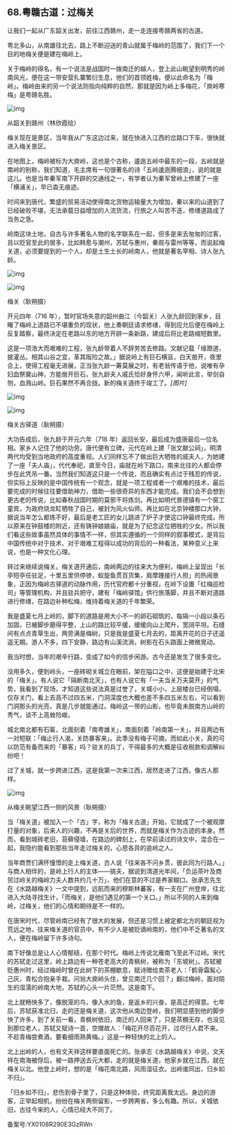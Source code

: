 ## 68.粤赣古道：过梅关
让我们一起从广东韶关出发，前往江西赣州，走一走连接粤赣两省的古道。


粤北多山，从南雄往北去，路上不断迎送的青山就属于梅岭的范围了，我们下一个目的地梅关便是建在梅岭上。


关于梅岭的得名，有一个说法是战国时一拨南迁的越人，登上此山眺望到明秀的岭南风光，便在这一带安营扎寨繁衍生息，他们的首领姓梅，便以此命名为「梅岭」。梅岭由来的另一个说法则指向纯粹的自然，那就是因为岭上多梅花，「庾岭寒梅」是粤赣名胜。


![img](https://pic2.zhimg.com/v2-dc56451f06983987c25479b789741128.webp)

从韶关到赣州（林欣霞绘）


梅关现在是景区，当年我从广东这边过来，就在快进入江西的岔路口下车，很快就进入梅关景区。


在地图上，梅岭被标为大庾岭，这也是个古称，逶迤五岭中最东的一段，五岭就是南岭的别称，我们知道，毛主席有一句很著名的诗「五岭逶迤腾细浪」，说的就是这儿。也是当年秦军南下开辟的交通线之一，有学者认为秦军曾岭上修建了一座「横浦关」，早已杳无痕迹。


时间来到唐代，繁盛的贸易活动使得南北货物运输量大为增加，秦以来的山道到了已经破败不堪，无法承载日益增加的人流货流，行旅之人叫苦不迭，修缮道路成了当务之急。


岭南这块土地，自古与许多著名人物的名字联系在一起，但多是来去匆匆的过客，且以贬官至此的居多，比如韩愈与潮州，苏轼与惠州，秦观与雷州等等，而说起梅关道，必须要提到的一个人，却是土生土长的岭南人，他就是著名宰相、诗人张九龄。


![img](https://pic3.zhimg.com/v2-98a0cdb572eb3c38e9f42691e05db3aa.webp)

![img](https://pic4.zhimg.com/v2-c6e7211d8777bc49861e36b683a8957c.webp)

梅关（耿朔摄）


开元四年（716 年），暂时官场失意的韶州曲江（今韶关）人张九龄回到家乡，目睹了梅岭上道路已不堪重负的现状，他上奏朝廷请求修缮，得到应允后便在梅岭上反复踏察，最终决定在老路以东的地方开辟一条新路，建成后将比老路缩短数里。


这是一项浩大而艰难的工程，张九龄带着人不辞劳苦去修路。文献记载「缘蹬道，披灌丛。相其山谷之宜，革其阪险之故。」据说岭上有巨石横亘，白天凿开，夜里合上，使得工程毫无进展，正当张九龄一筹莫展之时，有老翁传语于他，说唯有孕妇血祭奠山神，方能凿开巨石，张九龄夫人戚氏恰好身怀六甲，闻听此言，举剑自刎，血溅山岭。巨石果然不再合拢。新的梅关道终于竣工了。*[图片]*


![img](https://pic1.zhimg.com/v2-d1879cb1b04fcd38cc7fade24d33f948.webp)

![img](https://pic1.zhimg.com/v2-62a79da34b7aea23faed89f14450686f.webp)

梅关古驿道（耿朔摄）


大功告成后，张九龄于开元六年（718 年）返回长安，最后成为盛唐最后一位名相。家乡人记住了他的功劳。唐代便有立碑，元代在岭上建「张文献公祠」，明清两代均受到当地政府的高度重视。人们同样忘不了做出巨大牺牲的戚夫人，为她建了一座「夫人庙」，代代奉祀，直至今日，庙就在岭下路口，南来北往的人都会停步在此凭吊一番。当然我们知道这只是一个传说，而且确实有点过于残忍的传说，但实际上反映的是中国传统有一个观念，就是一项工程或者一个艰难的技术，最后要完成的时候往往要借助神力，借助一些很奇异的东西才能完成。我们会不会想到更古老的传说，比如春秋战国时期的莫邪干将炼剑，再比如明代景德镇有一个窑工童宾，为政府烧龙缸牺牲了自己，被封为风火仙师。再比如在北京钟楼那口大钟，据说当年怎么都炼不好，最后是老工匠的女儿跳进了炉子才使这口钟最终完成。所以原来在钟鼓楼的附近，还有铸钟娘娘庙，就是为了纪念这位牺牲的少女。所以我们看这些故事虽然具体的事情不一样，但其实遵循的一个同样的叙事模式，是背后中国传统中对于技术、对于艰难工程得以成功的背后的一种看法，某种意义上来说，也是一种文化心理。


转过来继续说梅关。梅关道开通后，南岭两边的往来大为便利，梅岭上呈现出「长亭短亭任驻足，十里五里供停骖，蚁旋鱼贯百货集，肩摩踵接行人担」的热闹景象，正因为梅岭古驿道的动脉作用，历代官府都十分重视，在岭下设置「红梅巡检司」等管理机构，并且驻兵把守，建有「梅岭驿馆」供行旅落脚，并且不断对道路进行修缮，在路边补种松梅，维持着梅关道的千年繁荣。


我是盛夏七月上岭的，脚下的道路是用大小不一的卵石砌筑的，每隔一小段以条石加固，已被脚步磨得平整，上山的路比较平缓，缓缓向山上爬升，宽阔平坦。石缝间有点点青草生出，两旁满是梅树，只是我是盛夏七月去的，距离开花的日子还遥遥无期。游人不多，四下安静，路边有山溪流淌，树影在石头路面上微微晃动。


我当时想，当年的艰辛行路，变成了如今的信步闲游。古今还是发生了很多变化。


没用多久，便到岭头，一座砖砌关城立在眼前，架在隘口之中，这便是始建于北宋的「梅关」。有人说它「隔断南北天」，也有人说它有「一夫当关万夫莫开」的气势，我看到了现场，才知道这些说法真是过誉了，关城小小，上层楼台已经倒塌，仅存关门，看上去高不过四五米，门洞深度也大概也差不多四五米左右，可以看到门洞那头的光亮，真是几步就能通过。梅岭这一带的山影，也毕竟未脱南方山岭的秀气，谈不上高耸险峻。


城北南北都有石匾，北面刻着「南粤雄关」，南面刻着「岭南第一关」，并且两边有一对短联：「梅止行人渴，关防暴客来」。此季没有梅子可摘，而如此小关，真的可以防范有备而来的「暴客」吗？驻关的兵丁，干得最多的大概是征收税款和调解纠纷吧！


过了关城，就一步跨进江西，这是我第一次来江西，居然走进了江西，像古人那样。


![img](https://pic4.zhimg.com/v2-dc9769f9b2243697262bd38c111753ce.webp)

从梅关眺望江西一侧的风景（耿朔摄）


当「梅关道」被加入一个「古」字，称为「梅关古道」开始，它就成了一个被观摩打量的对象，后来人的兴趣，不再是关后的世界，而就是梅关作为古迹的本身。然而，看到城砖老旧，苔藓侵墙，在路边的碑刻上，在早前读过的诗文中，混合在一起，我隐约能看到那些当年走过梅关的，心思各异的逾岭之人。


当年商贾们满怀憧憬的走上梅关道，古人说「往来各不问乡贯，彼此同为行路人。」与商人相伴的，是岭上行人的主体——挑夫，据说到清道光年间，「负运茶叶及商贸过岭关的梅岭力夫人数共约几十万」，他们在意的不过是养家糊口。张承志先生在《水路越梅关》一文中提到，远航而来的穆斯林蕃客，有一支在广州登岸，往北进入大陆寻找生计，「而梅关，是他们遇见的第一个关口。」所以不同的人来到梅岭，过梅关，他们的心情和期待是不一样的。


在唐宋时代，尽管岭南已经有了很大的发展，但还是习惯上被定都北方的朝廷视为荒远之地，往来梅关道的官员中，有不少人是被贬谪岭南的，他们中不乏著名的文人，便在梅岭留下许多诗句。


南下好像总是让人心情郁结，在那个时代。梅岭上传说北雁南飞至此不过岭。宋代的苏轼走过这里，岭上路边有一种苍老高大的青枫树，被称为「东坡树」。苏轼被贬惠州时，经过梅岭时曾在此树下的茶棚歇息，赋诗赠给卖茶老人：「鹤骨霜髯心己灰，青松合抱亲手栽。问翁大庾岭头住，曾见南迁几个回？」翻过梅岭，面对陌生的湿濡的岭南大地，苏轼的心头一片茫然。这是南下。


北上就畅快多了，像脱笼的鸟，像入水的鱼，是返乡的兴奋，是高迁的得意。七年后，苏轼获准北归，走的还是梅关道，这次他从南边登岭，我们明显感到他的脚步快了许多，到了关前一看，青枫树依旧，南迁的人回来了，只是茶棚无存，也没见到那位老人，苏轼又赋诗一首，空赠故人：「梅花开尽百花开，过尽行人君不来。不趁青梅尝煮酒，要看细雨熟黄梅。」这是一种轻快的北上的人。


北上出岭的人，也有文天祥这样要直面死亡的。张承志《水路越梅关》中说，文天祥在南海被俘后，被一路押送去元大都，走的就是梅关道，他家乡就在江西，就在梅关以北。他登上岭时，想的是「梅花南北路，风雨湿征衣。出岭谁同出，归乡如不归」。


「归乡如不归」，悲伤到骨子里了，只是这种体验，终究距离我太远。身边的游客，正举起相机，纷纷在梅关两侧留影，一步跨两省，多么有趣。所以，关城依旧，古往今来的人，心情已经大不同了。


备案号:YX0108R290E3GzRWn

